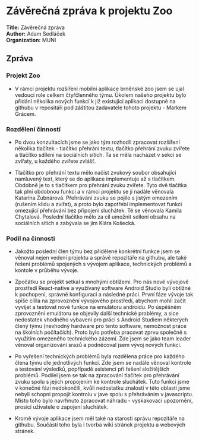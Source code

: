 # Závěrečná zpráva k projektu Zoo
**Title:** Závěrečná zpráva<br xmlns="http://www.w3.org/1999/xhtml"/>
**Author:** Adam Sedláček<br xmlns="http://www.w3.org/1999/xhtml"/>
**Organization:** MUNI<br xmlns="http://www.w3.org/1999/xhtml"/>

## Zpráva
        
### Projekt Zoo

- V rámci projektu rozšíření mobilní aplikace brněnské zoo jsem se
ujal vedoucí role celkem čtyřčlenného týmu. Úkolem našeho projektu bylo
přidání několika nových funkcí k již existující aplikaci dostupné na
githubu v repositáři pod záštitou zadavatele tohoto projektu - Markem
Grácem.

### Rozdělení činností

- Po dvou konzultacích jsme se jako tým rozhodli zpracovat rozšíření
několika tlačítek - tlačítko přehrání textu, tlačítko přehrání zvuku
zvířete a tlačítko sdílení na sociálních sítích. Ta se měla nacházet v
sekci se zvířaty, u každého zvířete zvlášť.

- Tlačítko pro přehrání textu mělo načíst zvukový soubor obsahující
namluvený text, který se do aplikace implementuje až s tlačítkem.
Obdobně je to s tlačítkem pro přehrání zvuku zvířete. Tyto dvě tlačítka
tak plní obdobnou funkci a v rámci projektu se jí nadále věnovala
Katarína Zubnárová. Přehrávání zvuku se pojilo s jistým omezením
(rušením klidu a zvířat), a proto bylo zapotřebí implementovat funkci
omezující přehrávání bez připojení sluchátek. Té se věnovala Kamila
Chytalová. Poslední tlačítko mělo za cíl umožnit sdílení obsahu na
sociálních sítích a zabývala se jím Klára Košecká.

### Podíl na činnosti

- Jakožto poslední člen týmu bez přidělené konkrétní funkce jsem se
věnoval nejen vedení projektu a správě repozitáře na githubu, ale také
řešení problémů spojených s vývojem aplikace, technických problémů a
kontole v průběhu vývoje.

- Zpočátku se projekt setkal s mnohými obtížemi. Pro nás nové
vývojové prostředí React-native a využívaný software Android Studio byli
obtížné k pochopení, správné konfiguraci a následné práci. První fáze
vývoje tak spíše cílila na zprovoznění vývojového prostředí, abychom
mohli začít vyvíjet a testovat nové funkce na emulátoru androidu. Po
úspěšném zprovoznění emulátoru se objevily další technické problémy, a
sice nedostatek vhodného vybavení pro práci s Android Studiem některých
člený týmu (nevhodný hardware pro tento software, nemožnost práce na
školních počítačích). Proto bylo potřeba pracovat zprvu společně s
využitím omezeného technického zázemí. Zde jsem se jako team leader
věnoval organizování srazů a podněcoval jsem vývoj nových funkcí.

- Po vyřešení technických problémů byla rozdělena práce pro každého
člena týmu dle jednotlivých funkcí. Zde jsem se nadále věnoval kontrole
a testování výsledků, popřípadě asistenci při řešení složitějších
problémů. Podílel jsem se tak na zpracování tlačítek pro přehrávání
zvuku spolu s jejich propojením ke kontrole sluchátek. Tuto funkci jsme
v konečné fázi nedokončili, kvůli nedostatku znalostí v této oblasti
jsme nebyli schopni propojit kontrolu v jave spolu s přehráváním v
javascriptu. Místo toho bylo navrhnuto zpracovat náhradu - vyskakovací
upozornění, prosící uživatele o zapojení sluchátek.

- Kromě vývoje aplikace jsem měl také na starosti správu repozitáře
na githubu. Součástí toho byla i tvorba wiki stránek projektu a webových
stránek.

